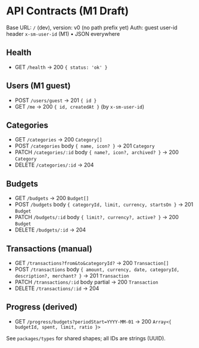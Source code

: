 # API Contracts (M1 Draft)

Base URL: `/` (dev), version: v0 (no path prefix yet)
Auth: guest user-id header `x-sm-user-id` (M1) • JSON everywhere

## Health
- GET `/health` → 200 `{ status: 'ok' }`

## Users (M1 guest)
- POST `/users/guest` → 201 `{ id }`
- GET `/me` → 200 `{ id, createdAt }` (by `x-sm-user-id`)

## Categories
- GET `/categories` → 200 `Category[]`
- POST `/categories` body `{ name, icon? }` → 201 `Category`
- PATCH `/categories/:id` body `{ name?, icon?, archived? }` → 200 `Category`
- DELETE `/categories/:id` → 204

## Budgets
- GET `/budgets` → 200 `Budget[]`
- POST `/budgets` body `{ categoryId, limit, currency, startsOn }` → 201 `Budget`
- PATCH `/budgets/:id` body `{ limit?, currency?, active? }` → 200 `Budget`
- DELETE `/budgets/:id` → 204

## Transactions (manual)
- GET `/transactions?from&to&categoryId?` → 200 `Transaction[]`
- POST `/transactions` body `{ amount, currency, date, categoryId, description?, merchant? }` → 201 `Transaction`
- PATCH `/transactions/:id` body partial → 200 `Transaction`
- DELETE `/transactions/:id` → 204

## Progress (derived)
- GET `/progress/budgets?periodStart=YYYY-MM-01` → 200 `Array<{ budgetId, spent, limit, ratio }>`

See `packages/types` for shared shapes; all IDs are strings (UUID).

